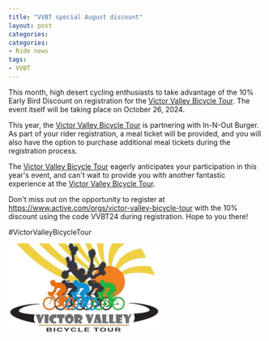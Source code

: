```yaml
---
title: "VVBT special August discount"
layout: post
categories:
categories:
- Ride news
tags:
- VVBT
---
```


This month, high desert cycling enthusiasts to take advantage of the 10% Early Bird Discount on registration for the [Victor Valley Bicycle Tour](http://www.victorvalleybicycletour.com). The event itself will be taking place on October 26, 2024. 

This year, the [Victor Valley Bicycle Tour](http://www.victorvalleybicycletour.com) is partnering with In-N-Out Burger. As part of your rider registration, a meal ticket will be provided, and you will also have the option to purchase additional meal tickets during the registration process.

The [Victor Valley Bicycle Tour](http://www.victorvalleybicycletour.com) eagerly anticipates your participation in this year's event, and can't wait to provide you with another fantastic experience at the [Victor Valley Bicycle Tour](http://www.victorvalleybicycletour.com). 

Don't miss out on the opportunity to register at <https://www.active.com/orgs/victor-valley-bicycle-tour> with the 10% discount using the code VVBT24 during registration. Hope to you there! 

#VictorValleyBicycleTour

[![Victor Valley Bicycle Tour](/assets/img/2024/vvbt.png "Victor Valley Bicycle Tour")](https://www.active.com/orgs/victor-valley-bicycle-tour)
